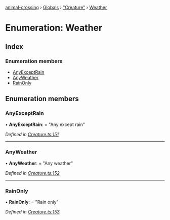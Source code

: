 [animal-crossing](../README.md) › [Globals](../globals.md) › ["Creature"](../modules/_creature_.md) › [Weather](_creature_.weather.md)

# Enumeration: Weather

## Index

### Enumeration members

* [AnyExceptRain](_creature_.weather.md#anyexceptrain)
* [AnyWeather](_creature_.weather.md#anyweather)
* [RainOnly](_creature_.weather.md#rainonly)

## Enumeration members

###  AnyExceptRain

• **AnyExceptRain**: = "Any except rain"

*Defined in [Creature.ts:151](https://github.com/Norviah/animal-crossing/blob/37c048c/module/types/Creature.ts#L151)*

___

###  AnyWeather

• **AnyWeather**: = "Any weather"

*Defined in [Creature.ts:152](https://github.com/Norviah/animal-crossing/blob/37c048c/module/types/Creature.ts#L152)*

___

###  RainOnly

• **RainOnly**: = "Rain only"

*Defined in [Creature.ts:153](https://github.com/Norviah/animal-crossing/blob/37c048c/module/types/Creature.ts#L153)*
